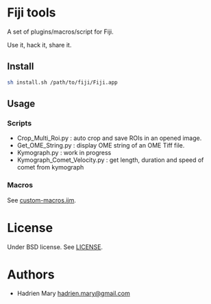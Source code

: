 # Fiji tools

A set of plugins/macros/script for Fiji.

Use it, hack it, share it.

## Install

```sh
sh install.sh /path/to/fiji/Fiji.app
```

## Usage

### Scripts

- Crop_Multi_Roi.py : auto crop and save ROIs in an opened image.
- Get_OME_String.py : display OME string of an OME Tiff file.
- Kymograph.py : work in progress
- Kymograph_Comet_Velocity.py : get length, duration and speed of comet from kymograph

### Macros

See [custom-macros.ijm](/macros/AutoInstall/custom-macros.ijm).

# License

Under BSD license. See [LICENSE](LICENSE).

# Authors

- Hadrien Mary <hadrien.mary@gmail.com>

